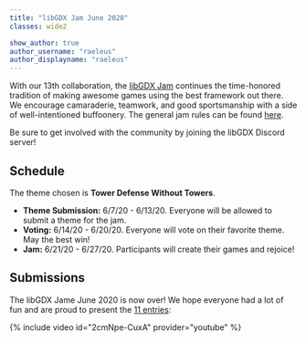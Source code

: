 ```yaml
---
title: "libGDX Jam June 2020"
classes: wide2

show_author: true
author_username: "raeleus"
author_displayname: "raeleus"
---
```


With our 13th collaboration, the [libGDX Jam](https://itch.io/jam/libgdx-jam-june-2020) continues the time-honored tradition of making awesome games using the best framework out there. We encourage camaraderie, teamwork, and good sportsmanship with a side of well-intentioned buffoonery. The general jam rules can be found [here](/community/jams/).

Be sure to get involved with the community by joining the libGDX Discord server!

## Schedule
The theme chosen is **Tower Defense Without Towers**.

- **Theme Submission:** 6/7/20 - 6/13/20. Everyone will be allowed to submit a theme for the jam.
- **Voting:** 6/14/20 - 6/20/20.  Everyone will vote on their favorite theme. May the best win!
- **Jam:** 6/21/20 - 6/27/20. Participants will create their games and rejoice!



## Submissions
The libGDX Jame June 2020 is now over! We hope everyone had a lot of fun and are proud to present the [11 entries](https://itch.io/jam/libgdx-jam-june-2020/entries):

{% include video id="2cmNpe-CuxA" provider="youtube" %}
